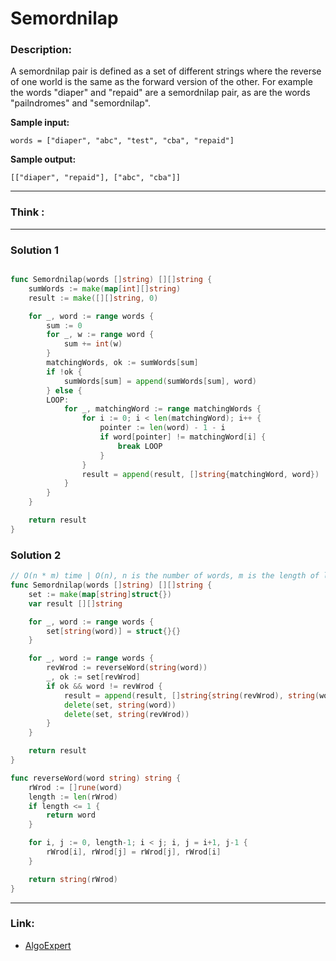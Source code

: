 # Semordnilap

### Description:  
A semordnilap pair is defined as a set of different strings where the reverse of one world is the same as the forward version of the other. For example the words "diaper" and "repaid" are a semordnilap pair, as are the words "pailndromes" and "semordnilap".

**Sample input:**  
```
words = ["diaper", "abc", "test", "cba", "repaid"]
```

**Sample output:**  
```
[["diaper", "repaid"], ["abc", "cba"]]
```


---
### Think :

---
### Solution 1
```go

func Semordnilap(words []string) [][]string {
	sumWords := make(map[int][]string)
	result := make([][]string, 0)

	for _, word := range words {
		sum := 0
		for _, w := range word {
			sum += int(w)
		}
		matchingWords, ok := sumWords[sum]
		if !ok {
			sumWords[sum] = append(sumWords[sum], word)
		} else {
		LOOP:
			for _, matchingWord := range matchingWords {
				for i := 0; i < len(matchingWord); i++ {
					pointer := len(word) - 1 - i
					if word[pointer] != matchingWord[i] {
						break LOOP
					}
				}
				result = append(result, []string{matchingWord, word})
			}
		}
	}

	return result
}
```

### Solution 2
```go
// O(n * m) time | O(n), n is the number of words, m is the length of longest word
func Semordnilap(words []string) [][]string {
	set := make(map[string]struct{})
	var result [][]string

	for _, word := range words {
		set[string(word)] = struct{}{}
	}

	for _, word := range words {
		revWrod := reverseWord(string(word))
		_, ok := set[revWrod]
		if ok && word != revWrod {
			result = append(result, []string{string(revWrod), string(word)})
			delete(set, string(word))
			delete(set, string(revWrod))
		}
	}

	return result
}

func reverseWord(word string) string {
	rWrod := []rune(word)
	length := len(rWrod)
	if length <= 1 {
		return word
	}

	for i, j := 0, length-1; i < j; i, j = i+1, j-1 {
		rWrod[i], rWrod[j] = rWrod[j], rWrod[i]
	}

	return string(rWrod)
}
```

---

### Link:
- [AlgoExpert](https://www.algoexpert.io/questions/semordnilap)